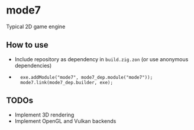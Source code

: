 # mode7
Typical 2D game engine

## How to use
- Include repository as dependency in `build.zig.zon` (or use anonymous dependencies)
- ```zig
    exe.addModule("mode7", mode7_dep.module("mode7"));
    mode7.link(mode7_dep.builder, exe);

## TODOs
- Implement 3D rendering
- Implement OpenGL and Vulkan backends